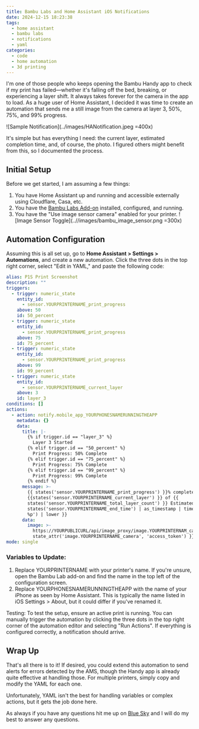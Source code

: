 ```yaml
---
title: Bambu Labs and Home Assistant iOS Notifications
date: 2024-12-15 18:23:38
tags:
  - home assistant
  - bambu labs
  - notifications
  - yaml
categories:
  - code
  - home automation
  - 3d printing
---
```


I'm one of those people who keeps opening the Bambu Handy app to check if my print has failed—whether it's falling off the bed, breaking, or experiencing a layer shift. It always takes forever for the camera in the app to load. As a huge user of Home Assistant, I decided it was time to create an automation that sends me a still image from the camera at layer 3, 50%, 75%, and 99% progress.

![Sample Notification](../images/HANotification.jpeg =400x)

It's simple but has everything I need: the current layer, estimated completion time, and, of course, the photo. I figured others might benefit from this, so I documented the process.

## Initial Setup

Before we get started, I am assuming a few things:

1. You have Home Assistant up and running and accessible externally using Cloudflare, Casa, etc.
2. You have the [Bambu Labs Add-on](https://github.com/greghesp/ha-bambulab) installed, configured, and running.
3. You have the "Use image sensor camera" enabled for your printer.
   ![Image Sensor Toggle](..//images/bambu_image_sensor.png =300x)

## Automation Configuration

Assuming this is all set up, go to **Home Assistant > Settings > Automations**, and create a new automation. Click the three dots in the top right corner, select "Edit in YAML," and paste the following code:

```yaml
alias: P1S Print Screenshot
description: ""
triggers:
  - trigger: numeric_state
    entity_id:
      - sensor.YOURPRINTERNAME_print_progress
    above: 50
    id: 50_percent
  - trigger: numeric_state
    entity_id:
      - sensor.YOURPRINTERNAME_print_progress
    above: 75
    id: 75_percent
  - trigger: numeric_state
    entity_id:
      - sensor.YOURPRINTERNAME_print_progress
    above: 99
    id: 99_percent
  - trigger: numeric_state
    entity_id:
      - sensor.YOURPRINTERNAME_current_layer
    above: 3
    id: layer_3
conditions: []
actions:
  - action: notify.mobile_app_YOURPHONESNAMERUNNINGTHEAPP
    metadata: {}
    data:
      title: |-
        {% if trigger.id == "layer_3" %}
          Layer 3 Started
        {% elif trigger.id == "50_percent" %}
          Print Progress: 50% Complete
        {% elif trigger.id == "75_percent" %}
          Print Progress: 75% Complete
        {% elif trigger.id == "99_percent" %}
          Print Progress: 99% Complete
        {% endif %}
      message: >-
        {{ states('sensor.YOURPRINTERNAME_print_progress') }}% complete. Layer
        {{states('sensor.YOURPRINTERNAME_current_layer') }} of {{
        states('sensor.YOURPRINTERNAME_total_layer_count') }} Estimated End: {{
        states('sensor.YOURPRINTERNAME_end_time') | as_timestamp | timestamp_custom('%I:%M
        %p') | lower }}
      data:
        image: >-
          https://YOURPUBLICURL/api/image_proxy/image.YOURPRINTERNAM_camera?token={{
          state_attr('image.YOURPRINTERNAME_camera', 'access_token') }}
mode: single
```

### Variables to Update:

1. Replace YOURPRINTERNAME with your printer's name. If you're unsure, open the Bambu Lab add-on and find the name in the top left of the configuration screen.
2. Replace YOURPHONESNAMERUNNINGTHEAPP with the name of your iPhone as seen by Home Assistant. This is typically the name listed in iOS Settings > About, but it could differ if you've renamed it.

Testing:
To test the setup, ensure an active print is running. You can manually trigger the automation by clicking the three dots in the top right corner of the automation editor and selecting "Run Actions". If everything is configured correctly, a notification should arrive.

## Wrap Up

That's all there is to it! If desired, you could extend this automation to send alerts for errors detected by the AMS, though the Handy app is already quite effective at handling those. For multiple printers, simply copy and modify the YAML for each one.

Unfortunately, YAML isn't the best for handling variables or complex actions, but it gets the job done here.

As always if you have any questions hit me up on [Blue Sky](https://bsky.app/profile/drkpxl.com) and I will do my best to answer any questions.
